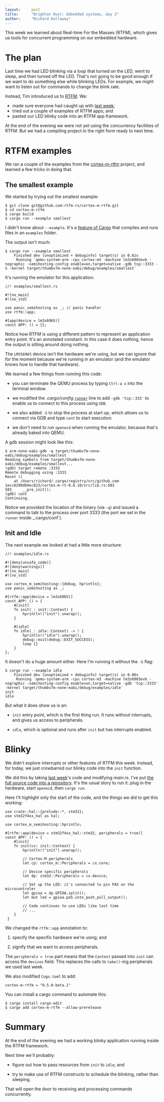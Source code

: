 ```yaml
---
layout:     post
title:      "Brighton Rust: Embedded systems, day 3"
author:     "Richard Dallaway"
---
```


This week we learned about Real-time For the Masses (RTFM),
which gives us tools for concurrent programming on our embedded hardware.

[repository]: https://github.com/d6y/rust-brighton-embedded-day-3
[main]: https://github.com/d6y/rust-brighton-embedded-day-3/blob/master/src/main.rs
[RTFM]: https://rtfm.rs/0.5/book/en/
[cortex-m-rtfm]: https://github.com/rtfm-rs/cortex-m-rtfm
[last week]: https://richard.dallaway.com/2019/10/31/embedded-2.html
[examples]: https://doc.rust-lang.org/cargo/reference/manifest.html#examples
[runner]: https://github.com/rtfm-rs/cortex-m-rtfm/blob/72e84cb297ef06d9496d18402bc8ea2d88cd1665/.cargo/config#L5

<!-- break -->

# The plan

Last time we had LED blinking via a loop that turned on the LED,
went to sleep, and then turned off the LED.
That's not going to be good enough if we want to do something else
while blinking LEDs.
For example, we might want to listen out for commands to change the blink rate.

Instead, Tim introduced us to [RTFM]. We:

- made sure everyone had caught up with [last week];
- tried out a couple of examples of RTFM apps; and
- pasted our LED blinky code into an RTFM app framework.

At the end of the evening we were not yet using the concurrency facilities of RTFM.
But we had a compiling project in the right form ready to next time.

# RTFM examples

We ran a couple of the examples from the [cortex-m-rtfm] project,
and learned a few tricks in doing that.

## The smallest example

We started by trying out the smallest example:

```
$ git clone git@github.com:rtfm-rs/cortex-m-rtfm.git
$ cd cortex-m-rtfm
$ cargo build
$ cargo run --example smallest
```

I didn't know about `--example`.
It's a [feature of Cargo][examples] that compiles and runs files in an `examples` folder.

The output isn't much:

```
$ cargo run --example smallest
    Finished dev [unoptimized + debuginfo] target(s) in 0.61s
     Running `qemu-system-arm -cpu cortex-m3 -machine lm3s6965evb -nographic -semihosting-config enable=on,target=native -gdb tcp::3333 -S -kernel target/thumbv7m-none-eabi/debug/examples/smallest`
```

It's running the emulator for this application:

```
//! examples/smallest.rs

#![no_main]
#![no_std]

use panic_semihosting as _; // panic handler
use rtfm::app;

#[app(device = lm3s6965)]
const APP: () = {};
```

Notice how RTFM is using a different pattern to represent an application entry point.
It's an annotated constant. In this case it does nothing, hence the output is sitting around doing nothing. 

The `LM3S6965` device isn't the hardware we're using, 
but we can ignore that for the moment because we're running in an emulator
(and the emulator knows how to handle that hardware).

We learned a few things from running this code:

- you can terminate the QEMU process by typing `Ctrl-a x` into the terminal window.

- we modified the _.cargo/config_ [`runner`][runner] line to add `-gdb 'tcp::333'` to enable us to connect to this process using `GDB`.

- we also added `-S` to stop the process at start up, which allows us to connect via GDB and type `cont` to start execution.

- we don't need to run `openocd` when running the emulator, because that's already baked into QEMU.

A gdb session might look like this:

```
$ arm-none-eabi-gdb -q target/thumbv7m-none-eabi/debug/examples/smallest
Reading symbols from target/thumbv7m-none-eabi/debug/examples/smallest...
(gdb) target remote :3333
Remote debugging using :3333
Reset ()
    at /Users/richard/.cargo/registry/src/github.com-1ecc6299db9ec823/cortex-m-rt-0.6.10/src/lib.rs:503
503	    __pre_init();
(gdb) cont
Continuing.
```

Notice we provided the location of the binary (via `-q`)
and issued a command to talk to the process over port 3333
(the port we set in the `runner` inside _.cargo/conf`).

## Init and Idle

The next example we looked at had a little more structure:

```
//! examples/idle.rs

#![deny(unsafe_code)]
#![deny(warnings)]
#![no_main]
#![no_std]

use cortex_m_semihosting::{debug, hprintln};
use panic_semihosting as _;

#[rtfm::app(device = lm3s6965)]
const APP: () = {
    #[init]
    fn init(_: init::Context) {
        hprintln!("init").unwrap();
    }

    #[idle]
    fn idle(_: idle::Context) -> ! {
        hprintln!("idle").unwrap();
        debug::exit(debug::EXIT_SUCCESS);
        loop {}
    }
};
```

It doesn't do a huge amount either.
Here I'm running it without the `-S` flag:

```
$ cargo run --example idle
    Finished dev [unoptimized + debuginfo] target(s) in 0.06s
     Running `qemu-system-arm -cpu cortex-m3 -machine lm3s6965evb -nographic -semihosting-config enable=on,target=native -gdb 'tcp::3333' -kernel target/thumbv7m-none-eabi/debug/examples/idle`
init
idle
```

But what it does show us is an:

- `init` entry point, which is the first thing run. It runs without interrupts,
and gives us access to peripherals.

- `idle`, which is optional and runs after `init` but has interrupts enabled.

# Blinky

We didn't explore interrupts or other features of RTFM this week.
Instead, for today, we just crowbarred our blinky code into the `init` function.

We did this by taking [last week]'s code and modifying _main.rs_.
I've put [the full source code into a repository][main].
It's the usual story to run it: plug in the hardware, start `openocd`, then `cargo run`.


Here I'll highlight only the start of the code, 
and the things we did to get this working:

```
use crate::hal::{prelude::*, stm32};
use stm32f4xx_hal as hal;

use cortex_m_semihosting::hprintln;

#[rtfm::app(device = stm32f4xx_hal::stm32, peripherals = true)]
const APP: () = {
    #[init]
    fn init(cx: init::Context) {
        hprintln!("init").unwrap();

        // Cortex-M peripherals
        let cp: cortex_m::Peripherals = cx.core;

        // Device specific peripherals
        let dp: stm32::Peripherals = cx.device;

        // Set up the LED: it's connected to pin PA5 on the microcontroler
        let gpioa = dp.GPIOA.split();
        let mut led = gpioa.pa5.into_push_pull_output();

        // Code continues to use LEDs like last time
        // ...
    }
 }
 ```

We changed the `rtfm::app` annotation to:

1. specify the specific hardware we're using; and

2. signify that we want to access peripherals.

The `peripherals = true` part means that the `Context` passed into `init`
can access the `devices` field.
This replaces the calls to `take()`-ing peripherals we used last week.

We also modified `Cogo.toml` to add:

```
cortex-m-rtfm = "0.5.0-beta.1"
```

You can install a cargo command to automate this:

```
$ cargo install cargo-edit
$ cargo add cortex-m-rtfm --allow-prerelease
```


# Summary

At the end of the evening we had a working blinky application
running inside the RTFM framework.

Next time we'll probably:

- figure out how to pass resources from `init` to `idle`; and

- try to make use of RTFM constructs
to schedule the blinking, rather than sleeping.


That will open the door to receiving and processing commands concurrently.





